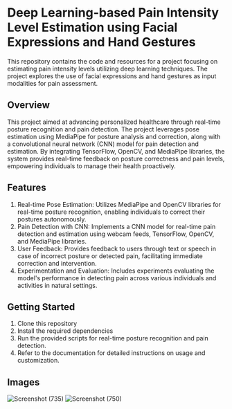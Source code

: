 # Deep Learning-based Pain Intensity Level Estimation using Facial Expressions and Hand Gestures
This repository contains the code and resources for a project focusing on estimating pain intensity levels utilizing deep learning techniques. The project explores the use of facial expressions and hand gestures as input modalities for pain assessment.

## Overview
This project aimed at advancing personalized healthcare through real-time posture recognition and pain detection. The project leverages pose estimation using MediaPipe for posture analysis and correction, along with a convolutional neural network (CNN) model for pain detection and estimation. By integrating TensorFlow, OpenCV, and MediaPipe libraries, the system provides real-time feedback on posture correctness and pain levels, empowering individuals to manage their health proactively.

## Features
1. Real-time Pose Estimation: Utilizes MediaPipe and OpenCV libraries for real-time posture recognition, enabling individuals to correct their postures autonomously.
2. Pain Detection with CNN: Implements a CNN model for real-time pain detection and estimation using webcam feeds, TensorFlow, OpenCV, and MediaPipe libraries.
3. User Feedback: Provides feedback to users through text or speech in case of incorrect posture or detected pain, facilitating immediate correction and intervention.
4. Experimentation and Evaluation: Includes experiments evaluating the model's performance in detecting pain across various individuals and activities in natural settings.

## Getting Started
1. Clone this repository 
2. Install the required dependencies 
3. Run the provided scripts for real-time posture recognition and pain detection.
4. Refer to the documentation for detailed instructions on usage and customization.

## Images
![Screenshot (735)](https://github.com/nikitansg/-Deep-Learning-based-Pain-Intensity-Level-Estimation-using-Facial-Expressions-and-Hand-Gestures/assets/138892560/5d826244-6882-4740-bb4a-f0a915c1da02)
![Screenshot (750)](https://github.com/nikitansg/-Deep-Learning-based-Pain-Intensity-Level-Estimation-using-Facial-Expressions-and-Hand-Gestures/assets/138892560/87feec37-af11-4d51-9386-5a32ff7eb357)
